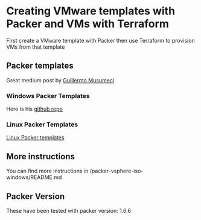 # Creating VMware templates with Packer and VMs with Terraform
First create a VMware template with Packer then use Terraform to provision VMs from that template

## Packer templates
Great medium post by [Guillermo Musumeci](https://medium.com/@gmusumeci/how-to-use-packer-to-build-a-windows-server-template-for-vmware-vsphere-3bc0dc9852ed)

### Windows Packer Templates
Here is his [github repo](https://github.com/guillermo-musumeci/packer-vsphere-iso-windows)

### Linux Packer Templates
[Linux Packer templates](https://github.com/guillermo-musumeci/packer-vsphere-iso-linux)

## More instructions
You can find more instructions in /packer-vsphere-iso-windows/README.md

## Packer Version
These have been tested with packer version: 1.6.6
